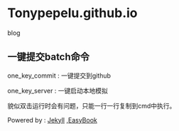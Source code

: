 # **Tonypepelu.github.io**

blog

## 一键提交batch命令

one_key_commit : 一键提交到github

one_key_server : 一键启动本地模拟

貌似双击运行时会有问题，只能一行一行复制到cmd中执行。

Powered by : [Jekyll](http://jekyllrb.com/ "Title") ,[EasyBook](https://github.com/laobubu/jekyll-theme-EasyBook "Title") 